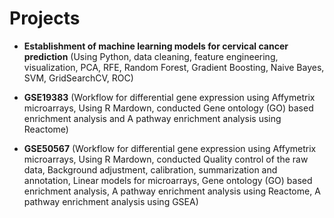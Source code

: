 # Projects

- **Establishment of machine learning models for cervical cancer prediction** (Using Python, data cleaning, feature engineering, visualization, PCA, RFE, Random Forest, Gradient Boosting, Naive Bayes, SVM, GridSearchCV, ROC)

- **GSE19383** (Workflow for differential gene expression using Affymetrix microarrays, Using R Mardown, conducted Gene ontology (GO) based enrichment analysis and A pathway enrichment analysis using Reactome) 

- **GSE50567** (Workflow for differential gene expression using Affymetrix microarrays, Using R Mardown, conducted Quality control of the raw data, Background adjustment, calibration, summarization and annotation, Linear models for microarrays, Gene ontology (GO) based enrichment analysis, A pathway enrichment analysis using Reactome, A pathway enrichment analysis using GSEA) 

